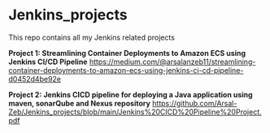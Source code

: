 # Jenkins_projects
This repo contains all my Jenkins related projects

**Project 1: 
Streamlining Container Deployments to Amazon ECS using Jenkins CI/CD Pipeline**
https://medium.com/@arsalanzeb11/streamlining-container-deployments-to-amazon-ecs-using-jenkins-ci-cd-pipeline-d0452d4be92e 



**Project 2: 
Jenkins CICD pipeline for deploying a Java application using maven, sonarQube and Nexus repository**
https://github.com/Arsal-Zeb/Jenkins_projects/blob/main/Jenkins%20CICD%20Pipeline%20Project.pdf 

